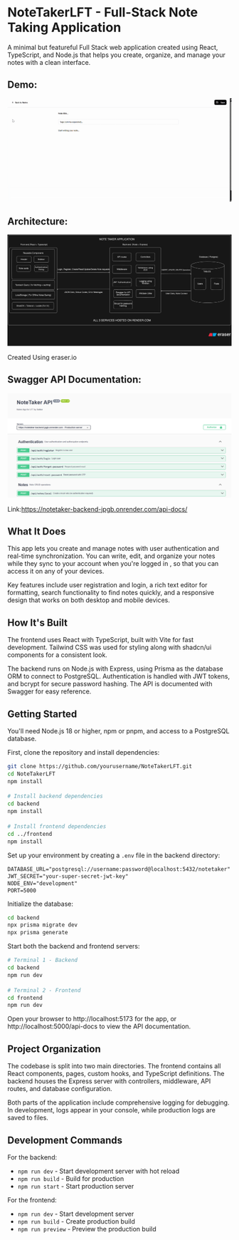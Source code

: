 # NoteTakerLFT - Full-Stack Note Taking Application

A minimal but featureful Full Stack web application created using React, TypeScript, and Node.js that helps you create, organize, and manage your notes with a clean interface.

## Demo:
![Demo](/frontend/public/demo.gif)

## Architecture:

![Architecture](/frontend/public/architecture.png)

Created Using eraser.io 

## Swagger API Documentation: 

![Swagger](/frontend/public/swagger.png)


Link:https://notetaker-backend-jpgb.onrender.com/api-docs/

## What It Does

This app lets you create and manage notes with user authentication and real-time synchronization. You can write, edit, and organize your notes while they sync to your account when you're logged in , so that you can access it on any of your devices.

Key features include user registration and login, a rich text editor for formatting, search functionality to find notes quickly, and a responsive design that works on both desktop and mobile devices.

## How It's Built

The frontend uses React with TypeScript, built with Vite for fast development. Tailwind CSS was used for styling along with shadcn/ui components for a consistent look.

The backend runs on Node.js with Express, using Prisma as the database ORM to connect to PostgreSQL. Authentication is handled with JWT tokens, and bcrypt for secure password hashing. The API is documented with Swagger for easy reference.

## Getting Started

You'll need Node.js 18 or higher, npm or pnpm, and access to a PostgreSQL database.

First, clone the repository and install dependencies:

```bash
git clone https://github.com/yourusername/NoteTakerLFT.git
cd NoteTakerLFT
npm install

# Install backend dependencies
cd backend
npm install

# Install frontend dependencies  
cd ../frontend
npm install
```

Set up your environment by creating a `.env` file in the backend directory:

```env
DATABASE_URL="postgresql://username:password@localhost:5432/notetaker"
JWT_SECRET="your-super-secret-jwt-key"
NODE_ENV="development"
PORT=5000
```

Initialize the database:

```bash
cd backend
npx prisma migrate dev
npx prisma generate
```

Start both the backend and frontend servers:

```bash
# Terminal 1 - Backend
cd backend
npm run dev

# Terminal 2 - Frontend
cd frontend
npm run dev
```

Open your browser to http://localhost:5173 for the app, or http://localhost:5000/api-docs to view the API documentation.

## Project Organization

The codebase is split into two main directories. The frontend contains all React components, pages, custom hooks, and TypeScript definitions. The backend houses the Express server with controllers, middleware, API routes, and database configuration.

Both parts of the application include comprehensive logging for debugging. In development, logs appear in your console, while production logs are saved to files.

## Development Commands

For the backend:
- `npm run dev` - Start development server with hot reload
- `npm run build` - Build for production
- `npm run start` - Start production server

For the frontend:
- `npm run dev` - Start development server
- `npm run build` - Create production build
- `npm run preview` - Preview the production build

